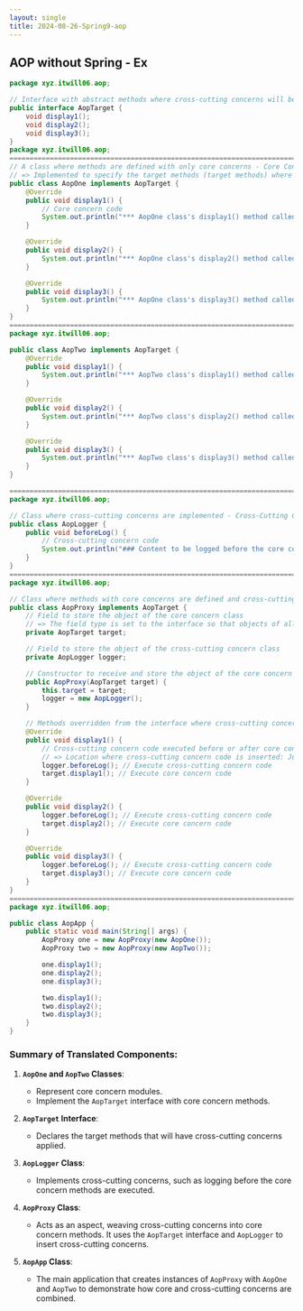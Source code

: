 ```yaml
---
layout: single
title: 2024-08-26-Spring9-aop
---
```

## AOP without Spring - Ex

```java
package xyz.itwill06.aop;

// Interface with abstract methods where cross-cutting concerns will be inserted - PointCut
public interface AopTarget {
    void display1();
    void display2();
    void display3();
}
package xyz.itwill06.aop;
===================================================================================================
// A class where methods are defined with only core concerns - Core Concern Module
// => Implemented to specify the target methods (target methods) where cross-cutting concerns will be inserted by inheriting an interface
public class AopOne implements AopTarget {
    @Override
    public void display1() {
        // Core concern code
        System.out.println("*** AopOne class's display1() method called ***");
    }

    @Override
    public void display2() {
        System.out.println("*** AopOne class's display2() method called ***");
    }

    @Override
    public void display3() {
        System.out.println("*** AopOne class's display3() method called ***");
    }
}
===================================================================================================
package xyz.itwill06.aop;

public class AopTwo implements AopTarget {
    @Override
    public void display1() {
        System.out.println("*** AopTwo class's display1() method called ***");
    }

    @Override
    public void display2() {
        System.out.println("*** AopTwo class's display2() method called ***");
    }

    @Override
    public void display3() {
        System.out.println("*** AopTwo class's display3() method called ***");
    }
}

===================================================================================================
package xyz.itwill06.aop;

// Class where cross-cutting concerns are implemented - Cross-Cutting Concern Module: Advice Class
public class AopLogger {
    public void beforeLog() {
        // Cross-cutting concern code
        System.out.println("### Content to be logged before the core concern code execution ###");
    }
}
===================================================================================================
package xyz.itwill06.aop;

// Class where methods with core concerns are defined and cross-cutting concerns are inserted - Proxy Class: Aspect
public class AopProxy implements AopTarget {
    // Field to store the object of the core concern class
    // => The field type is set to the interface so that objects of all subclasses can be stored
    private AopTarget target;

    // Field to store the object of the cross-cutting concern class
    private AopLogger logger;

    // Constructor to receive and store the object of the core concern module and create and store the object of the cross-cutting concern module
    public AopProxy(AopTarget target) {
        this.target = target;
        logger = new AopLogger();
    }

    // Methods overridden from the interface where cross-cutting concerns are inserted before or after the core concern code - Weaving
    @Override
    public void display1() {
        // Cross-cutting concern code executed before or after core concern code
        // => Location where cross-cutting concern code is inserted: JoinPoint
        logger.beforeLog(); // Execute cross-cutting concern code
        target.display1(); // Execute core concern code
    }

    @Override
    public void display2() {
        logger.beforeLog(); // Execute cross-cutting concern code
        target.display2(); // Execute core concern code
    }

    @Override
    public void display3() {
        logger.beforeLog(); // Execute cross-cutting concern code
        target.display3(); // Execute core concern code
    }
}
===================================================================================================
package xyz.itwill06.aop;

public class AopApp {
    public static void main(String[] args) {
        AopProxy one = new AopProxy(new AopOne());
        AopProxy two = new AopProxy(new AopTwo());

        one.display1();
        one.display2();
        one.display3();

        two.display1();
        two.display2();
        two.display3();
    }
}
```

### Summary of Translated Components:

1. **`AopOne` and `AopTwo` Classes**:
   - Represent core concern modules.
   - Implement the `AopTarget` interface with core concern methods.

2. **`AopTarget` Interface**:
   - Declares the target methods that will have cross-cutting concerns applied.

3. **`AopLogger` Class**:
   - Implements cross-cutting concerns, such as logging before the core concern methods are executed.

4. **`AopProxy` Class**:
   - Acts as an aspect, weaving cross-cutting concerns into core concern methods. It uses the `AopTarget` interface and `AopLogger` to insert cross-cutting concerns.

5. **`AopApp` Class**:
   - The main application that creates instances of `AopProxy` with `AopOne` and `AopTwo` to demonstrate how core and cross-cutting concerns are combined.